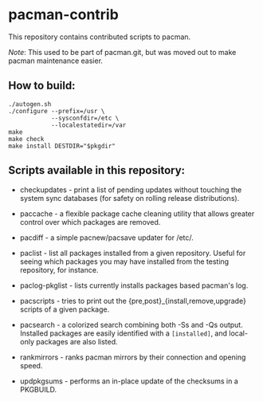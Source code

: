 pacman-contrib
==============

This repository contains contributed scripts to pacman.

*Note*: This used to be part of pacman.git, but was moved out to make pacman maintenance easier.


How to build:
-------------

    ./autogen.sh
    ./configure --prefix=/usr \
                --sysconfdir=/etc \
                --localestatedir=/var
    make
    make check
    make install DESTDIR="$pkgdir"


Scripts available in this repository:
-------------------------------------

* checkupdates - print a list of pending updates without touching the system
                 sync databases (for safety on rolling release distributions).

* paccache - a flexible package cache cleaning utility that allows greater
             control over which packages are removed.

* pacdiff - a simple pacnew/pacsave updater for /etc/.

* paclist - list all packages installed from a given repository. Useful for seeing
            which packages you may have installed from the testing repository,
            for instance.

* paclog-pkglist - lists currently installs packages based pacman's log.

* pacscripts - tries to print out the {pre,post}\_{install,remove,upgrade}
               scripts of a given package.

* pacsearch - a colorized search combining both -Ss and -Qs output. Installed
              packages are easily identified with a `[installed]`, and
              local-only packages are also listed.

* rankmirrors - ranks pacman mirrors by their connection and opening speed.

* updpkgsums - performs an in-place update of the checksums in a PKGBUILD.
